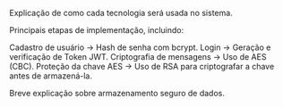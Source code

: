 Explicação de como cada tecnologia será usada no sistema.

Principais etapas de implementação, incluindo:

Cadastro de usuário → Hash de senha com bcrypt.
Login → Geração e verificação de Token JWT.
Criptografia de mensagens → Uso de AES (CBC).
Proteção da chave AES → Uso de RSA para criptografar a chave antes de armazená-la.

Breve explicação sobre armazenamento seguro de dados.
